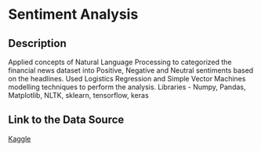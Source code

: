 # Sentiment Analysis

## Description
Applied concepts of Natural Language Processing to categorized the financial news dataset into Positive, Negative and Neutral sentiments based on the headlines. Used Logistics Regression and Simple Vector Machines modelling techniques to perform the analysis.
Libraries - Numpy, Pandas, Matplotlib, NLTK, sklearn, tensorflow, keras
 
## Link to the Data Source
[Kaggle](https://www.kaggle.com/ankurzing/sentiment-analysis-for-financial-news)
